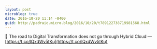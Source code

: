 ```yaml
---
layout: post
microblog: true
date: 2016-10-20 11:14 -0400
guid: http://padraic.micro.blog/2016/10/20/t789122738719981568.html
---
```

🔗 The road to Digital Transformation does not go through Hybrid Cloud — [https://t.co/lQxdWv5tKu](https://t.co/lQxdWv5tKu)
